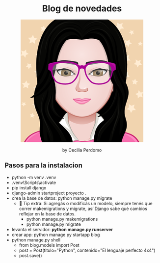 <h1 align="center">
Blog de novedades
</h1>

<p align="center">
    <img src="myAvatar.png">
</p>

<p align="center">
    by Cecilia Perdomo
</p>

## Pasos para la instalacion
- python -m venv .venv
- .venv\Scripts\activate
- pip install django
- django-admin startproject proyecto .
- crea la base de datos: python manage.py migrate
    - 🧠 Tip extra: Si agregás o modificás un modelo, siempre tenés que correr makemigrations y migrate, así Django sabe qué cambios reflejar en la base de datos.
        - python manage.py makemigrations
        - python manage.py migrate
- levanta el servidor: **python manage.py runserver**
- crear app: python manage.py startapp blog
- python manage.py shell
    - from blog.models import Post
    - post = Post(titulo="Python", contenido="El lenguaje perfecto 4x4")
    - post.save()
